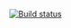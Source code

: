 [![Build status](https://ci.appveyor.com/api/projects/status/o02gq67kf94j68b6?svg=true)](https://ci.appveyor.com/project/Navershune/testingapci-2)
